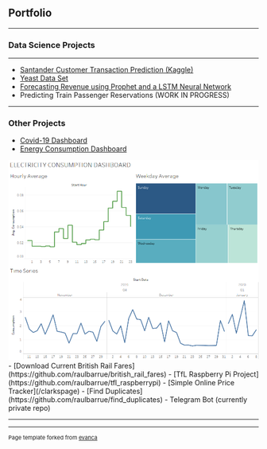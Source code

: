 ## Portfolio

---

### Data Science Projects 

<!-- [Project 1 Title](/sample_page) -->
<!-- <img src="images/dummy_thumbnail.jpg?raw=true"/> -->

<!-- [Project 2 Title](/pdf/sample_presentation.pdf) -->
<!-- <img src="images/dummy_thumbnail.jpg?raw=true"/> -->

---
- [Santander Customer Transaction Prediction (Kaggle)](https://github.com/raulbarrue/Santander-Customer-Transaction-Prediction)
- [Yeast Data Set](https://github.com/raulbarrue/yeast)
- [Forecasting Revenue using Prophet and a LSTM Neural Network](https://github.com/raulbarrue/revenue_forecasting)
- Predicting Train Passenger Reservations (WORK IN PROGRESS)

---
### Other Projects

- [Covid-19 Dashboard](https://raulb.shinyapps.io/covid/)
- [Energy Consumption Dashboard](https://github.com/raulbarrue/energydash)
<img src="images/energy_dashboard.png?raw=true"/>
- [Download Current British Rail Fares](https://github.com/raulbarrue/british_rail_fares)
- [TfL Raspberry Pi Project](https://github.com/raulbarrue/tfl_raspberrypi)
- [Simple Online Price Tracker](/clarkspage)
- [Find Duplicates](https://github.com/raulbarrue/find_duplicates)
- Telegram Bot (currently private repo)


---




---
<p style="font-size:11px">Page template forked from <a href="https://github.com/evanca/quick-portfolio">evanca</a></p>
<!-- Remove above link if you don't want to attibute -->
